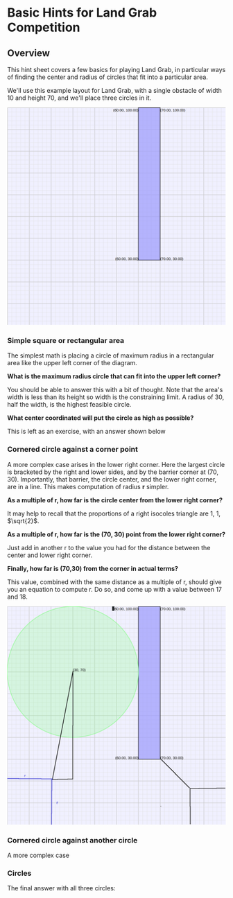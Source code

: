 <link rel="stylesheet" type="text/css" media="all" 
 href="../../../../CmpDocs.css" />
 
# Basic Hints for Land Grab Competition

## Overview

This hint sheet covers a few basics for playing Land Grab, in particular ways
of finding the center and radius of circles that fit into a particular area.

We'll use this example layout for Land Grab, with a single obstacle of width
10 and height 70, and we'll place three circles in it.

![Land Grab Layout](./Frame.png)

### Simple square or rectangular area
The simplest math is placing a circle of maximum radius in a rectangular area
like the upper left corner of the diagram.  

**What is the maximum radius circle that can fit into the upper left corner?**

You should be able to answer this with a bit of thought.  Note that the area's
width is less than its height so width is the constraining limit.  A radius of
30, half the width, is the highest feasible circle.

**What center coordinated will put the circle as high as possible?**

This is left as an exercise, with an answer shown below

### Cornered circle against a corner point
A more complex case arises in the lower right corner.  Here the largest circle
is bracketed by the right and lower sides, and by the barrier corner at (70, 30).
Importantly, that barrier, the circle center, and the lower right corner, are
in a line.  This makes computation of radius **r** simpler. 

**As a multiple of r, how far is the circle center from the lower right corner?**

It may help to recall that the proportions of a right isocoles triangle 
are 1, 1, $\sqrt{2}$. 

**As a multiple of r, how far is the (70, 30) point from the lower right corner?**

Just add in another r to the value you had for the distance between the center
and lower right corner.

**Finally, how far is (70,30) from the corner in actual terms?**

This value, combined with the same distance as a multiple of r, should give you
an equation to compute r.  Do so, and come up with a value between 17 and 18.

![Diagrams](Lined.png)

### Cornered circle against another circle

A more complex case 







### Circles
The final answer with all three circles:

